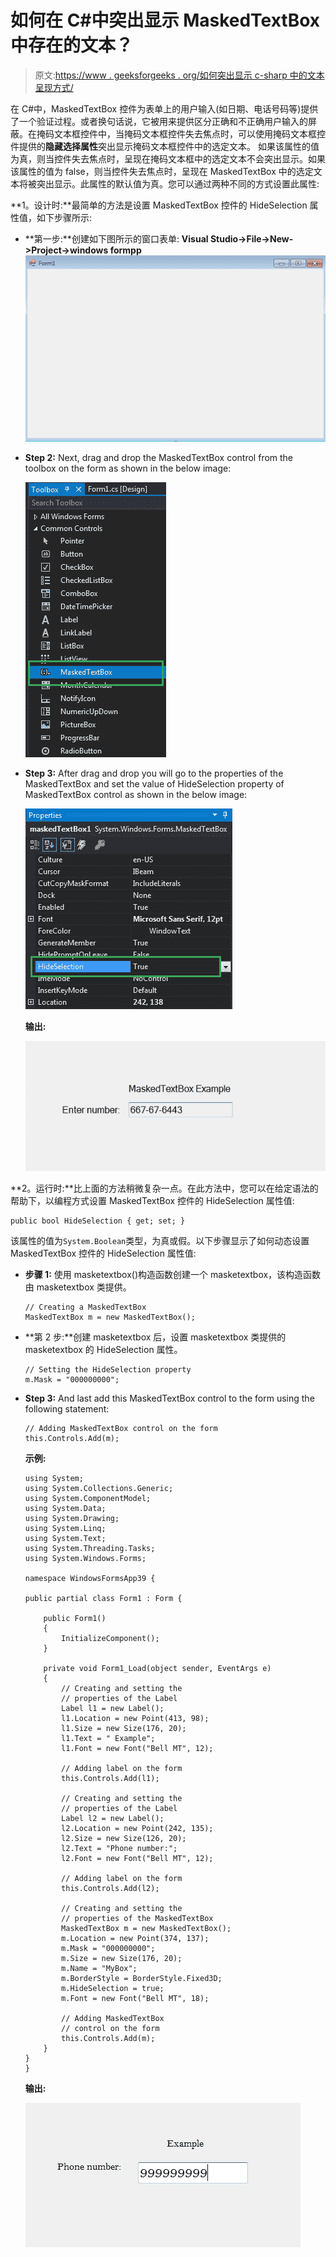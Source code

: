 # 如何在 C#中突出显示 MaskedTextBox 中存在的文本？

> 原文:[https://www . geeksforgeeks . org/如何突出显示 c-sharp 中的文本呈现方式/](https://www.geeksforgeeks.org/how-to-highlight-the-text-present-in-the-maskedtextbox-in-c-sharp/)

在 C#中，MaskedTextBox 控件为表单上的用户输入(如日期、电话号码等)提供了一个验证过程。或者换句话说，它被用来提供区分正确和不正确用户输入的屏蔽。在掩码文本框控件中，当掩码文本框控件失去焦点时，可以使用掩码文本框控件提供的**隐藏选择属性**突出显示掩码文本框控件中的选定文本。
如果该属性的值为真，则当控件失去焦点时，呈现在掩码文本框中的选定文本不会突出显示。如果该属性的值为 false，则当控件失去焦点时，呈现在 MaskedTextBox 中的选定文本将被突出显示。此属性的默认值为真。您可以通过两种不同的方式设置此属性:

**1。设计时:**最简单的方法是设置 MaskedTextBox 控件的 HideSelection 属性值，如下步骤所示:

*   **第一步:**创建如下图所示的窗口表单:
    **Visual Studio->File->New->Project->windows formpp**
    ![](img/de9202f1f4646167e60ea580d67273d9.png)
*   **Step 2:** Next, drag and drop the MaskedTextBox control from the toolbox on the form as shown in the below image:

    ![](img/696b640abfbffd1882d7239ad47f0669.png)

*   **Step 3:** After drag and drop you will go to the properties of the MaskedTextBox and set the value of HideSelection property of MaskedTextBox control as shown in the below image:

    ![](img/ef656dc4f242a7f5a78dccad2bf8947f.png)

    **输出:**

    ![](img/6637714f7564399dfa1772739f4cdf64.png)

**2。运行时:**比上面的方法稍微复杂一点。在此方法中，您可以在给定语法的帮助下，以编程方式设置 MaskedTextBox 控件的 HideSelection 属性值:

```
public bool HideSelection { get; set; }
```

该属性的值为`System.Boolean`类型，为真或假。以下步骤显示了如何动态设置 MaskedTextBox 控件的 HideSelection 属性值:

*   **步骤 1:** 使用 masketextbox()构造函数创建一个 masketextbox，该构造函数由 masketextbox 类提供。

    ```
    // Creating a MaskedTextBox
    MaskedTextBox m = new MaskedTextBox();

    ```

*   **第 2 步:**创建 masketextbox 后，设置 masketextbox 类提供的 masketextbox 的 HideSelection 属性。

    ```
    // Setting the HideSelection property
    m.Mask = "000000000";

    ```

*   **Step 3:** And last add this MaskedTextBox control to the form using the following statement:

    ```
    // Adding MaskedTextBox control on the form
    this.Controls.Add(m);

    ```

    **示例:**

    ```
    using System;
    using System.Collections.Generic;
    using System.ComponentModel;
    using System.Data;
    using System.Drawing;
    using System.Linq;
    using System.Text;
    using System.Threading.Tasks;
    using System.Windows.Forms;

    namespace WindowsFormsApp39 {

    public partial class Form1 : Form {

        public Form1()
        {
            InitializeComponent();
        }

        private void Form1_Load(object sender, EventArgs e)
        {
            // Creating and setting the 
            // properties of the Label
            Label l1 = new Label();
            l1.Location = new Point(413, 98);
            l1.Size = new Size(176, 20);
            l1.Text = " Example";
            l1.Font = new Font("Bell MT", 12);

            // Adding label on the form
            this.Controls.Add(l1);

            // Creating and setting the 
            // properties of the Label
            Label l2 = new Label();
            l2.Location = new Point(242, 135);
            l2.Size = new Size(126, 20);
            l2.Text = "Phone number:";
            l2.Font = new Font("Bell MT", 12);

            // Adding label on the form
            this.Controls.Add(l2);

            // Creating and setting the 
            // properties of the MaskedTextBox
            MaskedTextBox m = new MaskedTextBox();
            m.Location = new Point(374, 137);
            m.Mask = "000000000";
            m.Size = new Size(176, 20);
            m.Name = "MyBox";
            m.BorderStyle = BorderStyle.Fixed3D;
            m.HideSelection = true;
            m.Font = new Font("Bell MT", 18);

            // Adding MaskedTextBox 
            // control on the form
            this.Controls.Add(m);
        }
    }
    }
    ```

    **输出:**

    ![](img/fdf73269ab0bda654adccc71cba790b3.png)